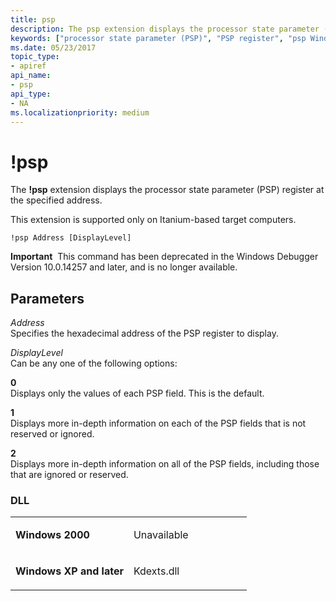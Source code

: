 ```yaml
---
title: psp
description: The psp extension displays the processor state parameter (PSP) register at the specified address.
keywords: ["processor state parameter (PSP)", "PSP register", "psp Windows Debugging"]
ms.date: 05/23/2017
topic_type:
- apiref
api_name:
- psp
api_type:
- NA
ms.localizationpriority: medium
---
```


# !psp


The **!psp** extension displays the processor state parameter (PSP) register at the specified address.

This extension is supported only on Itanium-based target computers.

```dbgcmd
!psp Address [DisplayLevel]
```

**Important**  This command has been deprecated in the Windows Debugger Version 10.0.14257 and later, and is no longer available.

 

## <span id="Parameters"></span><span id="parameters"></span><span id="PARAMETERS"></span>Parameters


<span id="_______Address______"></span><span id="_______address______"></span><span id="_______ADDRESS______"></span> *Address*   
Specifies the hexadecimal address of the PSP register to display.

<span id="_______DisplayLevel______"></span><span id="_______displaylevel______"></span><span id="_______DISPLAYLEVEL______"></span> *DisplayLevel*   
Can be any one of the following options:

<span id="0"></span>**0**  
Displays only the values of each PSP field. This is the default.

<span id="1"></span>**1**  
Displays more in-depth information on each of the PSP fields that is not reserved or ignored.

<span id="2"></span>**2**  
Displays more in-depth information on all of the PSP fields, including those that are ignored or reserved.

### <span id="DLL"></span><span id="dll"></span>DLL

<table>
<colgroup>
<col width="50%" />
<col width="50%" />
</colgroup>
<tbody>
<tr class="odd">
<td align="left"><p><strong>Windows 2000</strong></p></td>
<td align="left"><p>Unavailable</p></td>
</tr>
<tr class="even">
<td align="left"><p><strong>Windows XP and later</strong></p></td>
<td align="left"><p>Kdexts.dll</p></td>
</tr>
</tbody>
</table>

 

 

 





